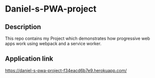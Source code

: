# Daniel-s-PWA-project

## Description

This repo contains my Project which demonstrates how progressive web apps work using webpack and a service worker.

## Application link

https://daniel-s-pwa-project-f34eacd6b7e9.herokuapp.com/